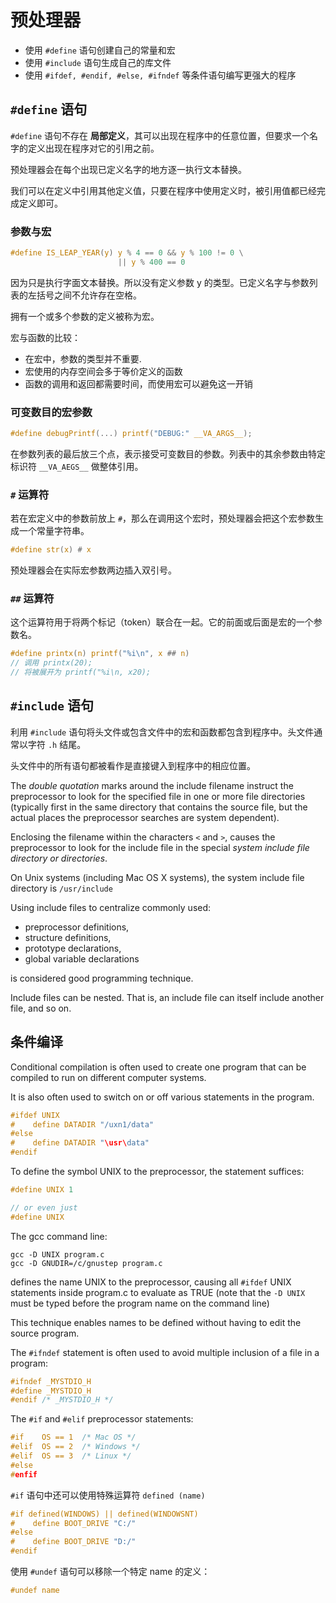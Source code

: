 # 预处理器

- 使用 `#define` 语句创建自己的常量和宏
- 使用 `#include` 语句生成自己的库文件
- 使用 `#ifdef, #endif, #else, #ifndef` 等条件语句编写更强大的程序

## `#define` 语句

`#define` 语句不存在 __局部定义__，其可以出现在程序中的任意位置，但要求一个名字的定义出现在程序对它的引用之前。

预处理器会在每个出现已定义名字的地方逐一执行文本替换。

我们可以在定义中引用其他定义值，只要在程序中使用定义时，被引用值都已经完成定义即可。

### 参数与宏

```c
#define IS_LEAP_YEAR(y) y % 4 == 0 && y % 100 != 0 \
                        || y % 400 == 0
```

因为只是执行字面文本替换。所以没有定义参数 y 的类型。已定义名字与参数列表的左括号之间不允许存在空格。

拥有一个或多个参数的定义被称为宏。

宏与函数的比较：

- 在宏中，参数的类型并不重要.
- 宏使用的内存空间会多于等价定义的函数
- 函数的调用和返回都需要时间，而使用宏可以避免这一开销

### 可变数目的宏参数

```c
#define debugPrintf(...) printf("DEBUG:" __VA_ARGS__);
```

在参数列表的最后放三个点，表示接受可变数目的参数。列表中的其余参数由特定标识符 `__VA_AEGS__` 做整体引用。

### `#` 运算符

若在宏定义中的参数前放上 `#`，那么在调用这个宏时，预处理器会把这个宏参数生成一个常量字符串。

```c
#define str(x) # x
```

预处理器会在实际宏参数两边插入双引号。

### `##` 运算符

这个运算符用于将两个标记（token）联合在一起。它的前面或后面是宏的一个参数名。

```c
#define printx(n) printf("%i\n", x ## n)
// 调用 printx(20);
// 将被展开为 printf("%i\n, x20);
```

## `#include` 语句

利用 `#include` 语句将头文件或包含文件中的宏和函数都包含到程序中。头文件通常以字符 `.h` 结尾。

头文件中的所有语句都被看作是直接键入到程序中的相应位置。


The _double quotation_ marks around the include filename instruct the preprocessor to look for the specified file in one or more file directories (typically first in the same directory that contains the source file, but the actual places the preprocessor searches are system dependent).

Enclosing the filename within the characters `<` and `>`, causes the preprocessor to look for the include file in the special _system include file directory or directories_.

On Unix systems (including Mac OS X systems), the system include file directory is `/usr/include`

Using include files to centralize commonly used:

- preprocessor definitions, 
- structure definitions, 
- prototype declarations, 
- global variable declarations 

is considered good programming technique.

Include files can be nested. That is, an include file can itself include another file, and so on.

## 条件编译

Conditional compilation is often used to create one program that can be compiled to run on different computer systems.

It is also often used to switch on or off various statements in the program.

```c
#ifdef UNIX
#    define DATADIR "/uxn1/data"
#else
#    define DATADIR "\usr\data"
#endif
```

To define the symbol UNIX to the preprocessor, the statement suffices:

```c
#define UNIX 1

// or even just
#define UNIX
```

The gcc command line:

```shell
gcc -D UNIX program.c
gcc -D GNUDIR=/c/gnustep program.c
```

defines the name UNIX to the preprocessor, causing all `#ifdef` UNIX statements inside program.c to evaluate as TRUE (note that the `-D UNIX` must be typed before the program name on the command line)

This technique enables names to be defined without having to edit the source program.

The `#ifndef` statement is often used to avoid multiple inclusion of a file in a program:

```c
#ifndef _MYSTDIO_H
#define _MYSTDIO_H
#endif /* _MYSTDIO_H */
```

The `#if` and `#elif` preprocessor statements:

```c
#if    OS == 1  /* Mac OS */
#elif  OS == 2  /* Windows */
#elif  OS == 3  /* Linux */
#else
#enfif
```

`#if` 语句中还可以使用特殊运算符 `defined (name)`

```c
#if defined(WINDOWS) || defined(WINDOWSNT)
#    define BOOT_DRIVE "C:/"
#else
#    define BOOT_DRIVE "D:/"
#endif
```

使用 `#undef` 语句可以移除一个特定 name 的定义：

```c
#undef name
```
